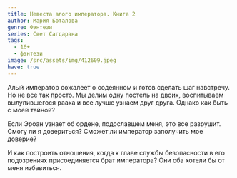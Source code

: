```yaml
---
title: Невеста алого императора. Книга 2
author: Мария Боталова
genre: Фэнтези
series: Свет Сагдарана
tags:
  - 16+
  - фэнтези
image: /src/assets/img/412609.jpeg
have: true
---
```

Алый император сожалеет о содеянном и готов сделать шаг навстречу. Но не все так просто. Мы делим одну постель на двоих, воспитываем вылупившегося рааха и все лучше узнаем друг друга. Однако как быть с моей тайной?

Если Эроан узнает об ордене, подославшем меня, это все разрушит. Смогу ли я довериться? Сможет ли император заполучить мое доверие?

И как построить отношения, когда к главе службы безопасности в его подозрениях присоединяется брат императора? Они оба хотели бы от меня избавиться.
